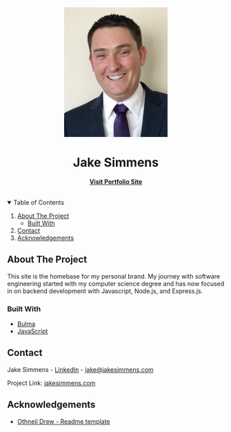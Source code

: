 <!-- PROJECT LOGO -->
<br />
<p align="center">
  <img src="public/images/business card photo.jpeg" alt="Jake Simmeens headshot" width="240" height="300">

  <h1 align="center">Jake Simmens</h1>

  <p align="center">
    <a href="https://jakesimmens.com"><strong>Visit Portfolio Site</strong></a>
    <br />
    <br />
  </p>
</p>



<!-- TABLE OF CONTENTS -->
<details open="open">
  <summary>Table of Contents</summary>
  <ol>
    <li>
      <a href="#about-the-project">About The Project</a>
      <ul>
        <li><a href="#built-with">Built With</a></li>
      </ul>
    </li>
    <li><a href="#contact">Contact</a></li>
    <li><a href="#acknowledgements">Acknowledgements</a></li>
  </ol>
</details>



<!-- ABOUT THE PROJECT -->
## About The Project

This site is the homebase for my personal brand.  My journey with software engineering started with my computer science degree and has now focused in on backend development with Javascript, Node.js, and Express.js.

### Built With

* [Bulma](https://bulma.io)
* [JavaScript](https://www.ecma-international.org/technical-committees/tc39)

<!-- CONTACT -->
## Contact

Jake Simmens - [LinkedIn](https://linkedin.com/in/jakesimmens) - jake@jakesimmens.com

Project Link: [jakesimmens.com](https://jakesimmens.com)



<!-- ACKNOWLEDGEMENTS -->
## Acknowledgements
* [Othneil Drew - Readme template](https://github.com/othneildrew/Best-README-Template)

